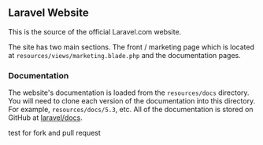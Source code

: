 ## Laravel Website

This is the source of the official Laravel.com website.

The site has two main sections. The front / marketing page which is located at `resources/views/marketing.blade.php` and the documentation pages.

### Documentation


The website's documentation is loaded from the `resources/docs` directory. You will need to clone each version of the documentation into this directory. For example, `resources/docs/5.3`, etc. All of the documentation is stored on GitHub at [laravel/docs](https://github.com/laravel/docs).


test for fork and pull request
